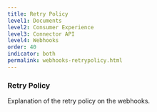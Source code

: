 ```yaml
---
title: Retry Policy
level1: Documents
level2: Consumer Experience
level3: Connector API
level4: Webhooks
order: 40
indicator: both
permalink: webhooks-retrypolicy.html
---
```


### Retry Policy

Explanation of the retry policy on the webhooks.
